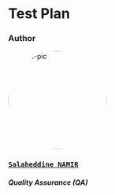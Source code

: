 # Test Plan

### Author

![profil-pic](https://avatars.githubusercontent.com/u/71770514?v=4)
### [**`Salaheddine NAMIR`**](https://github.com/T3rryc)
##### *Quality Assurance (QA)*

<div><style>
    img[alt=profil-pic] { width: 200px; border-radius: 50%; }
</style></div>